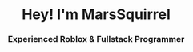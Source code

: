 <h1 align="center">Hey! I'm MarsSquirrel</h1>
<h3 align=center>Experienced Roblox & Fullstack Programmer</h3>
